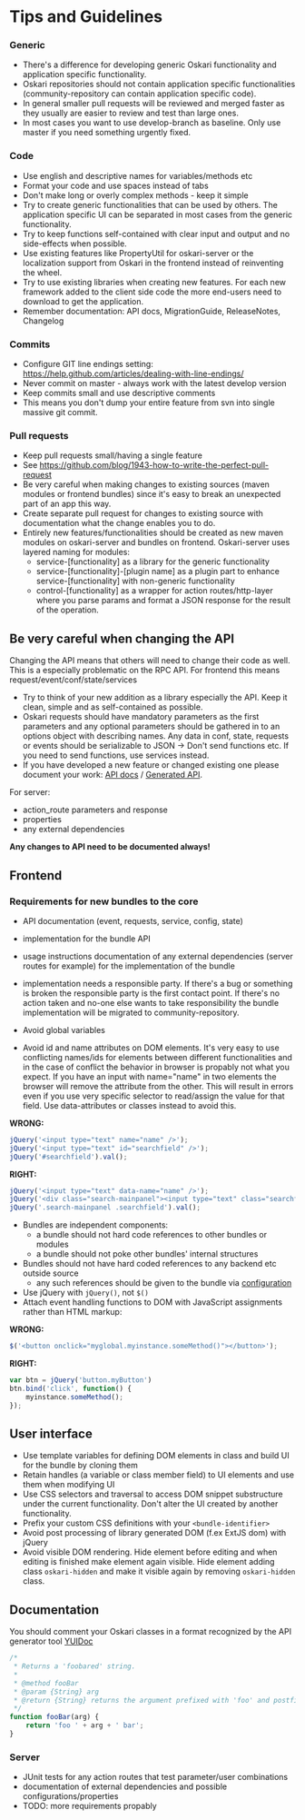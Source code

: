 # Tips and Guidelines

### Generic

* There's a difference for developing generic Oskari functionality and application specific functionality.
* Oskari repositories should not contain application specific functionalities (community-repository can contain application specific code).
* In general smaller pull requests will be reviewed and merged faster as they usually are easier to review and test than large ones.
* In most cases you want to use develop-branch as baseline. Only use master if you need something urgently fixed.

### Code
- Use english and descriptive names for variables/methods etc
- Format your code and use spaces instead of tabs
- Don't make long or overly complex methods - keep it simple
- Try to create generic functionalities that can be used by others. The application specific UI can be separated in most cases from the generic functionality.
- Try to keep functions self-contained with clear input and output and no side-effects when possible.
- Use existing features like PropertyUtil for oskari-server or the localization support from Oskari in the frontend instead of reinventing the wheel.
- Try to use existing libraries when creating new features. For each new framework added to the client side code the more end-users need to download to get the application.
- Remember documentation: API docs, MigrationGuide, ReleaseNotes, Changelog

### Commits
- Configure GIT line endings setting: https://help.github.com/articles/dealing-with-line-endings/
- Never commit on master - always work with the latest develop version
- Keep commits small and use descriptive comments
- This means you don't dump your entire feature from svn into single massive git commit.

### Pull requests
- Keep pull requests small/having a single feature
- See https://github.com/blog/1943-how-to-write-the-perfect-pull-request
- Be very careful when making changes to existing sources (maven modules or frontend bundles) since it's easy to break an unexpected part of an app this way.
- Create separate pull request for changes to existing source with documentation what the change enables you to do.
- Entirely new features/functionalities should be created as new maven modules on oskari-server and bundles on frontend. Oskari-server uses layered naming for modules:
    - service-[functionality] as a library for the generic functionality
    - service-[functionality]-[plugin name] as a plugin part to enhance service-[functionality] with non-generic functionality
    - control-[functionality] as a wrapper for action routes/http-layer where you parse params and format a JSON response for the result of the operation.

## Be very careful when changing the API

Changing the API means that others will need to change their code as well. This is a especially problematic on the RPC API.
For frontend this means request/event/conf/state/services
- Try to think of your new addition as a library especially the API. Keep it clean, simple and as self-contained as possible.
- Oskari requests should have mandatory parameters as the first parameters and any optional parameters should be gathered in to an options object with describing names. Any data in conf, state, requests or events should be serializable to JSON -> Don't send functions etc. If you need to send functions, use services instead.
- If you have developed a new feature or changed existing one please document your work: [API docs](https://github.com/oskariorg/oskari-frontend/tree/master/api) / [Generated API](/api).

For server:
- action_route parameters and response
- properties
- any external dependencies

**Any changes to API need to be documented always!**

## Frontend

### Requirements for new bundles to the core
* API documentation (event, requests, service, config, state)
* implementation for the bundle API
* usage instructions documentation of any external dependencies (server routes for example) for the implementation of the bundle
* implementation needs a responsible party. If there's a bug or something is broken the responsible party is the first contact point. If there's no action taken and no-one else wants to take responsibility the bundle implementation will be migrated to community-repository.

* Avoid global variables
* Avoid id and name attributes on DOM elements. It's very easy to use conflicting names/ids for elements between different functionalities and in the case of conflict the behavior in browser is propably not what you expect. If you have an input with name="name" in two elements the browser will remove the attribute from the other. This will result in errors even if you use very specific selector to read/assign the value for that field. Use data-attributes or classes instead to avoid this.

**WRONG:**

```javascript
jQuery('<input type="text" name="name" />');
jQuery('<input type="text" id="searchfield" />');
jQuery('#searchfield').val();
```

**RIGHT:**

```javascript
jQuery('<input type="text" data-name="name" />');
jQuery('<div class="search-mainpanel"><input type="text" class="searchfield" /></div>');
jQuery('.search-mainpanel .searchfield').val();
```

* Bundles are independent components:
    * a bundle should not hard code references to other bundles or modules
    * a bundle should not poke other bundles' internal structures
* Bundles should not have hard coded references to any backend etc outside source
    * any such references should be given to the bundle via [configuration](/documentation/core-concepts/oskari-bundle-configuration)
* Use jQuery with `jQuery()`, not `$()`
* Attach event handling functions to DOM with JavaScript assignments rather than HTML markup:

**WRONG:**

```javascript
$('<button onclick="myglobal.myinstance.someMethod()"></button>');
```

**RIGHT:**

```javascript
var btn = jQuery('button.myButton')
btn.bind('click', function() {
    myinstance.someMethod();
});
```

## User interface

* Use template variables for defining DOM elements in class and build UI for the bundle by cloning them
* Retain handles (a variable or class member field) to UI elements and use them when modifying UI
* Use CSS selectors and traversal to access DOM snippet substructure under the current functionality. Don't alter the UI created by another functionality.
* Prefix your custom CSS definitions with your `<bundle-identifier>`
* Avoid post processing of library generated DOM (f.ex ExtJS dom) with jQuery
* Avoid visible DOM rendering. Hide element before editing and when editing is finished make element again visible. Hide element adding class `oskari-hidden` and make it visible again by removing `oskari-hidden` class.

## Documentation

You should comment your Oskari classes in a format recognized by the API generator tool [YUIDoc](http://yui.github.io/yuidoc/)

```javascript
/*
 * Returns a 'foobared' string.
 *
 * @method fooBar
 * @param {String} arg
 * @return {String} returns the argument prefixed with 'foo' and postfixed with 'bar'
 */
function fooBar(arg) {
    return 'foo ' + arg + ' bar';
}
```

### Server

- JUnit tests for any action routes that test parameter/user combinations
- documentation of external dependencies and possible configurations/properties
- TODO: more requirements propably